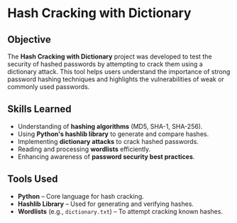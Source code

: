 # Hash Cracking with Dictionary  

## Objective  
The **Hash Cracking with Dictionary** project was developed to test the security of hashed passwords by attempting to crack them using a dictionary attack. This tool helps users understand the importance of strong password hashing techniques and highlights the vulnerabilities of weak or commonly used passwords.  

## Skills Learned  
- Understanding of **hashing algorithms** (MD5, SHA-1, SHA-256).  
- Using **Python's hashlib library** to generate and compare hashes.  
- Implementing **dictionary attacks** to crack hashed passwords.  
- Reading and processing **wordlists** efficiently.  
- Enhancing awareness of **password security best practices**.  

## Tools Used  
- **Python** – Core language for hash cracking.  
- **Hashlib Library** – Used for generating and verifying hashes.  
- **Wordlists** (e.g., `dictionary.txt`) – To attempt cracking known hashes.
